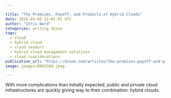 ```yaml
---

title: "The Promises, Payoff, and Products of Hybrid Clouds"
date: 2018-05-02 12:01:01 UTC
author: "Chris Ward"
categories: writing dzone
tags:
  - cloud
  - hybrid cloud
  - cloud vendors
  - hybrid cloud management solutions
  - cloud considerations
publication_url: "https://dzone.com/articles/the-promises-payoff-and-products-of-hybrid-clouds"
image: images/8992384.jpeg

---
```

With more complications than initially expected, public and private cloud infrastructures are quickly giving way to their combination: hybird clouds.

